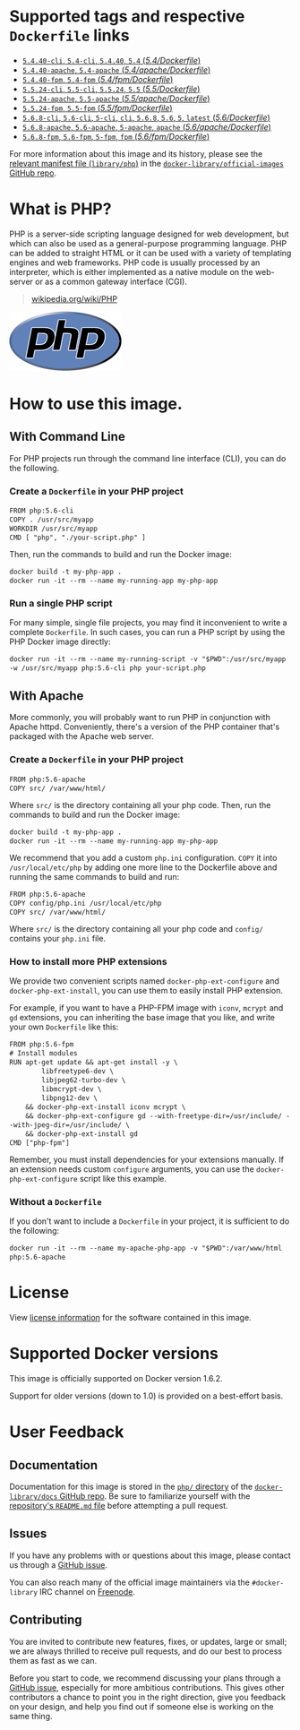 # Supported tags and respective `Dockerfile` links

-	[`5.4.40-cli`, `5.4-cli`, `5.4.40`, `5.4` (*5.4/Dockerfile*)](https://github.com/docker-library/php/blob/6c517d12b4e52fb39dc8a132201b808ce4fc68d5/5.4/Dockerfile)
-	[`5.4.40-apache`, `5.4-apache` (*5.4/apache/Dockerfile*)](https://github.com/docker-library/php/blob/1dcb6d17643e48ea1329ede9cf9a08b2f697b2fd/5.4/apache/Dockerfile)
-	[`5.4.40-fpm`, `5.4-fpm` (*5.4/fpm/Dockerfile*)](https://github.com/docker-library/php/blob/6c517d12b4e52fb39dc8a132201b808ce4fc68d5/5.4/fpm/Dockerfile)
-	[`5.5.24-cli`, `5.5-cli`, `5.5.24`, `5.5` (*5.5/Dockerfile*)](https://github.com/docker-library/php/blob/6c517d12b4e52fb39dc8a132201b808ce4fc68d5/5.5/Dockerfile)
-	[`5.5.24-apache`, `5.5-apache` (*5.5/apache/Dockerfile*)](https://github.com/docker-library/php/blob/1dcb6d17643e48ea1329ede9cf9a08b2f697b2fd/5.5/apache/Dockerfile)
-	[`5.5.24-fpm`, `5.5-fpm` (*5.5/fpm/Dockerfile*)](https://github.com/docker-library/php/blob/6c517d12b4e52fb39dc8a132201b808ce4fc68d5/5.5/fpm/Dockerfile)
-	[`5.6.8-cli`, `5.6-cli`, `5-cli`, `cli`, `5.6.8`, `5.6`, `5`, `latest` (*5.6/Dockerfile*)](https://github.com/docker-library/php/blob/6c517d12b4e52fb39dc8a132201b808ce4fc68d5/5.6/Dockerfile)
-	[`5.6.8-apache`, `5.6-apache`, `5-apache`, `apache` (*5.6/apache/Dockerfile*)](https://github.com/docker-library/php/blob/1dcb6d17643e48ea1329ede9cf9a08b2f697b2fd/5.6/apache/Dockerfile)
-	[`5.6.8-fpm`, `5.6-fpm`, `5-fpm`, `fpm` (*5.6/fpm/Dockerfile*)](https://github.com/docker-library/php/blob/6c517d12b4e52fb39dc8a132201b808ce4fc68d5/5.6/fpm/Dockerfile)

For more information about this image and its history, please see the [relevant manifest file (`library/php`)](https://github.com/docker-library/official-images/blob/master/library/php) in the [`docker-library/official-images` GitHub repo](https://github.com/docker-library/official-images).

# What is PHP?

PHP is a server-side scripting language designed for web development, but which can also be used as a general-purpose programming language. PHP can be added to straight HTML or it can be used with a variety of templating engines and web frameworks. PHP code is usually processed by an interpreter, which is either implemented as a native module on the web-server or as a common gateway interface (CGI).

> [wikipedia.org/wiki/PHP](http://en.wikipedia.org/wiki/PHP)

![logo](https://raw.githubusercontent.com/docker-library/docs/master/php/logo.png)

# How to use this image.

## With Command Line

For PHP projects run through the command line interface (CLI), you can do the following.

### Create a `Dockerfile` in your PHP project

	FROM php:5.6-cli
	COPY . /usr/src/myapp
	WORKDIR /usr/src/myapp
	CMD [ "php", "./your-script.php" ]

Then, run the commands to build and run the Docker image:

	docker build -t my-php-app .
	docker run -it --rm --name my-running-app my-php-app

### Run a single PHP script

For many simple, single file projects, you may find it inconvenient to write a complete `Dockerfile`. In such cases, you can run a PHP script by using the PHP Docker image directly:

	docker run -it --rm --name my-running-script -v "$PWD":/usr/src/myapp -w /usr/src/myapp php:5.6-cli php your-script.php

## With Apache

More commonly, you will probably want to run PHP in conjunction with Apache httpd. Conveniently, there's a version of the PHP container that's packaged with the Apache web server.

### Create a `Dockerfile` in your PHP project

	FROM php:5.6-apache
	COPY src/ /var/www/html/

Where `src/` is the directory containing all your php code. Then, run the commands to build and run the Docker image:

	docker build -t my-php-app .
	docker run -it --rm --name my-running-app my-php-app

We recommend that you add a custom `php.ini` configuration. `COPY` it into `/usr/local/etc/php` by adding one more line to the Dockerfile above and running the same commands to build and run:

	FROM php:5.6-apache
	COPY config/php.ini /usr/local/etc/php
	COPY src/ /var/www/html/

Where `src/` is the directory containing all your php code and `config/` contains your `php.ini` file.

### How to install more PHP extensions

We provide two convenient scripts named `docker-php-ext-configure` and `docker-php-ext-install`, you can use them to easily install PHP extension.

For example, if you want to have a PHP-FPM image with `iconv`, `mcrypt` and `gd` extensions, you can inheriting the base image that you like, and write your own `Dockerfile` like this:

	FROM php:5.6-fpm
	# Install modules
	RUN apt-get update && apt-get install -y \
	        libfreetype6-dev \
	        libjpeg62-turbo-dev \
	        libmcrypt-dev \
	        libpng12-dev \
	    && docker-php-ext-install iconv mcrypt \
	    && docker-php-ext-configure gd --with-freetype-dir=/usr/include/ --with-jpeg-dir=/usr/include/ \
	    && docker-php-ext-install gd
	CMD ["php-fpm"]

Remember, you must install dependencies for your extensions manually. If an extension needs custom `configure` arguments, you can use the `docker-php-ext-configure` script like this example.

### Without a `Dockerfile`

If you don't want to include a `Dockerfile` in your project, it is sufficient to do the following:

	docker run -it --rm --name my-apache-php-app -v "$PWD":/var/www/html php:5.6-apache

# License

View [license information](http://php.net/license/) for the software contained in this image.

# Supported Docker versions

This image is officially supported on Docker version 1.6.2.

Support for older versions (down to 1.0) is provided on a best-effort basis.

# User Feedback

## Documentation

Documentation for this image is stored in the [`php/` directory](https://github.com/docker-library/docs/tree/master/php) of the [`docker-library/docs` GitHub repo](https://github.com/docker-library/docs). Be sure to familiarize yourself with the [repository's `README.md` file](https://github.com/docker-library/docs/blob/master/README.md) before attempting a pull request.

## Issues

If you have any problems with or questions about this image, please contact us through a [GitHub issue](https://github.com/docker-library/php/issues).

You can also reach many of the official image maintainers via the `#docker-library` IRC channel on [Freenode](https://freenode.net).

## Contributing

You are invited to contribute new features, fixes, or updates, large or small; we are always thrilled to receive pull requests, and do our best to process them as fast as we can.

Before you start to code, we recommend discussing your plans through a [GitHub issue](https://github.com/docker-library/php/issues), especially for more ambitious contributions. This gives other contributors a chance to point you in the right direction, give you feedback on your design, and help you find out if someone else is working on the same thing.
